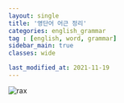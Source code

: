 ```yaml
---
layout: single
title: '영단어 어근 정리'
categories: english_grammar
tag : [english, word, grammar]
sidebar_main: true
classes: wide

last_modified_at: 2021-11-19
---
```


![rax](https://ingu627.github.io/images/english/rax_in_sinsanghyun.jpg)